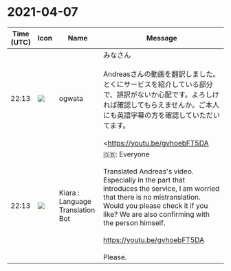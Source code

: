 # 2021-04-07

|Time (UTC)|Icon|Name|Message|
|---|---|---|---|
|22:13|![](https://avatars.slack-edge.com/2019-11-22/845042642576_070441337abaca9fb7b3_72.png)|ogwata|みなさん<br><br>Andreasさんの動画を翻訳しました。とくにサービスを紹介している部分で、誤訳がないか心配です。よろしければ確認してもらえませんか。ご本人にも英語字幕の方を確認していただいてます。<br><br><https://youtu.be/gvhoebFT5DA|https://youtu.be/gvhoebFT5DA><br><br>どうかお願いします。<br><blockquote>YouTube Video: Introduction to the PrintCSS Playground and PrintCSS Cloud</blockquote>|
|22:13|![](https://avatars.slack-edge.com/2021-03-01/1807880975282_5c8ad89e782096649baa_72.png)|Kiara : Language Translation Bot|🇬🇧: Everyone<br><br>Translated Andreas's video. Especially in the part that introduces the service, I am worried that there is no mistranslation. Would you please check it if you like? We are also confirming with the person himself.<br><br><https://youtu.be/gvhoebFT5DA><br><br>Please.|
